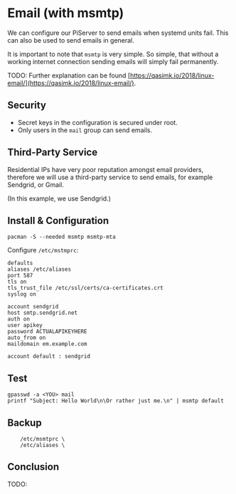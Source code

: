 # Email \(with msmtp\)

We can configure our PiServer to send emails when systemd units fail. This can also be used to send emails in general.

It is important to note that `msmtp` is very simple. So simple, that without a working internet connection sending emails will simply fail permanently.

TODO: Further explanation can be found [https://qasimk.io/2018/linux-email/](https://qasimk.io/2018/linux-email/).

## Security

* Secret keys in the configuration is secured under root.
* Only users in the `mail` group can send emails.

## Third-Party Service

Residential IPs have very poor reputation amongst email providers, therefore we will use a third-party service to send emails, for example Sendgrid, or Gmail.

\(In this example, we use Sendgrid.\)

## Install & Configuration

```console
pacman -S --needed msmtp msmtp-mta
```

Configure `/etc/mstmprc`:

```
defaults
aliases /etc/aliases
port 587
tls on
tls_trust_file /etc/ssl/certs/ca-certificates.crt
syslog on

account sendgrid
host smtp.sendgrid.net
auth on
user apikey
password ACTUALAPIKEYHERE
auto_from on
maildomain em.example.com

account default : sendgrid
```

## Test

```console
gpasswd -a <YOU> mail
printf "Subject: Hello World\n\Or rather just me.\n" | msmtp default
```

## Backup

```console
    /etc/msmtprc \
    /etc/aliases \
```

## Conclusion

TODO:

